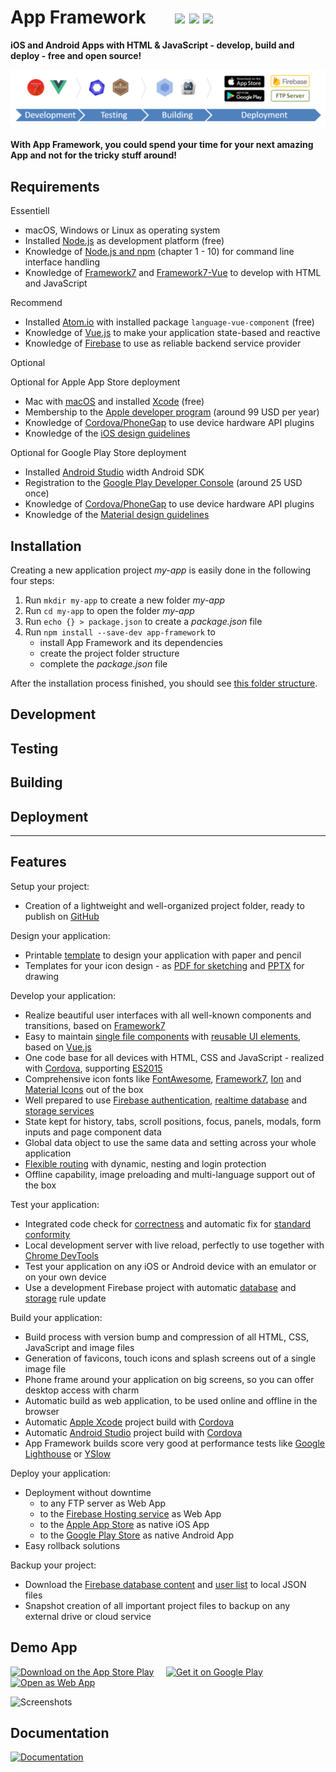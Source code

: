 # App Framework &nbsp; &nbsp; &nbsp; [![](https://img.shields.io/npm/dt/app-framework.svg)](https://www.npmjs.com/package/app-framework) [![](https://img.shields.io/npm/v/app-framework.svg)](https://www.npmjs.com/package/app-framework) [![](https://img.shields.io/npm/l/app-framework.svg)](https://www.npmjs.com/package/app-framework)

**iOS and Android Apps with HTML & JavaScript - develop, build and deploy - free and open source!**

![Process](media/process.png)

**With App Framework, you could spend your time for your next amazing App and not for the tricky stuff around!**

## Requirements

Essentiell

- macOS, Windows or Linux as operating system
- Installed [Node.js](https://nodejs.org/) as development platform (free)
- Knowledge of [Node.js and npm](https://docs.npmjs.com/getting-started/what-is-npm) (chapter 1 - 10) for command line interface handling
- Knowledge of [Framework7](https://framework7.io/docs/) and [Framework7-Vue](https://framework7.io/vue/) to develop with HTML and JavaScript

Recommend

- Installed [Atom.io](https://atom.io/) with installed package `language-vue-component` (free)
- Knowledge of [Vue.js](https://vuejs.org/v2/guide/) to make your application state-based and reactive
- Knowledge of [Firebase](https://firebase.google.com/docs/web/setup) to use as reliable backend service provider

Optional



Optional for Apple App Store deployment

- Mac with [macOS](http://www.apple.com/de/macos/) and installed [Xcode](https://developer.apple.com/xcode/) (free)
- Membership to the [Apple developer program](https://developer.apple.com/programs/) (around 99 USD per year)
- Knowledge of [Cordova/PhoneGap](https://cordova.apache.org/docs/en/latest/) to use device hardware API plugins
- Knowledge of the [iOS design guidelines](https://developer.apple.com/ios/human-interface-guidelines/overview/design-principles/)

Optional for Google Play Store deployment

- Installed [Android Studio](https://developer.android.com/studio/) width Android SDK
- Registration to the [Google Play Developer Console](https://play.google.com/apps/publish/signup/) (around 25 USD once)
- Knowledge of [Cordova/PhoneGap](https://cordova.apache.org/docs/en/latest/) to use device hardware API plugins
- Knowledge of the [Material design guidelines](https://material.io/guidelines/)

## Installation

Creating a new application project *my-app* is easily done in the following four steps:

1. Run `mkdir my-app` to create a new folder *my-app*
2. Run `cd my-app` to open the folder *my-app*
3. Run `echo {} > package.json` to create a *package.json* file
4. Run `npm install --save-dev app-framework` to
   - install App Framework and its dependencies
   - create the project folder structure
   - complete the *package.json* file

After the installation process finished, you should see [this folder structure](docs/folder-structure.md).

## Development

## Testing

## Building

## Deployment

---

## Features

Setup your project:

- Creation of a lightweight and well-organized project folder, ready to publish on [GitHub](https://github.com/about)

Design your application:

- Printable [template](design/smartphone-template.pdf) to design your application with paper and pencil
- Templates for your icon design - as [PDF for sketching](design/icon-template.pdf) and [PPTX](design/icon-template.pptx) for drawing

Develop your application:

- Realize beautiful user interfaces with all well-known components and transitions, based on [Framework7](https://framework7.io/)
- Easy to maintain [single file components](https://vuejs.org/guide/single-file-components) with [reusable UI elements](https://framework7.io/vue/), based on [Vue.js](https://vuejs.org/)
- One code base for all devices with HTML, CSS and JavaScript - realized with [Cordova](https://cordova.apache.org/), supporting [ES2015](https://babeljs.io/learn-es2015/)
- Comprehensive icon fonts like [FontAwesome](http://fontawesome.io/), [Framework7](http://framework7.io/icons/), [Ion](http://ionicons.com/) and [Material Icons](https://material.io/icons/) out of the box
- Well prepared to use [Firebase authentication](https://firebase.google.com/products/auth/), [realtime database](https://firebase.google.com/products/database/) and [storage services](https://firebase.google.com/products/storage/)
- State kept for history, tabs, scroll positions, focus, panels, modals, form inputs and page component data
- Global data object to use the same data and setting across your whole application
- [Flexible routing](http://framework7.io/vue/navigation-router.html) with dynamic, nesting and login protection
- Offline capability, image preloading and multi-language support out of the box

Test your application:

- Integrated code check for [correctness](http://eslint.org/) and automatic fix for [standard conformity](http://standardjs.com/)
- Local development server with live reload, perfectly to use together with [Chrome DevTools](https://developers.google.com/web/tools/chrome-devtools/)
- Test your application on any iOS or Android device with an emulator or on your own device
- Use a development Firebase project with automatic [database](https://firebase.google.com/products/database/) and [storage](https://firebase.google.com/products/storage/) rule update

Build your application:

- Build process with version bump and compression of all HTML, CSS, JavaScript and image files
- Generation of favicons, touch icons and splash screens out of a single image file
- Phone frame around your application on big screens, so you can offer desktop access with charm
- Automatic build as web application, to be used online and offline in the browser
- Automatic [Apple Xcode](https://developer.apple.com/xcode/) project build with [Cordova](https://cordova.apache.org/)
- Automatic [Android Studio](https://developer.android.com/studio) project build with [Cordova](https://cordova.apache.org/)
- App Framework builds score very good at performance tests like [Google Lighthouse](https://developers.google.com/web/tools/lighthouse/) or [YSlow](http://yslow.org/)

Deploy your application:

- Deployment without downtime
  - to any FTP server as Web App
  - to the [Firebase Hosting service](https://firebase.google.com/products/hosting/) as Web App
  - to the [Apple App Store](https://itunes.apple.com/) as native iOS App
  - to the [Google Play Store](https://play.google.com/) as native Android App
- Easy rollback solutions

Backup your project:

- Download the [Firebase database content](https://firebase.google.com/products/database/) and [user list](https://firebase.google.com/products/auth/) to local JSON files
- Snapshot creation of all important project files to backup on any external drive or cloud service

## Demo App

[![Download on the App Store Play](media/app-store-download.png)](https://itunes.apple.com/us/app/app-framework-demo/id1203927581?mt=8')
&nbsp;&nbsp;&nbsp;
[![Get it on Google Play](media/google-play-download.png)](https://play.google.com/store/apps/details?id=de.scriptpilot.appframework)
&nbsp;&nbsp;&nbsp;
[![Open as Web App](media/web-app-visit.png)](https://demo.app-framework.com)

![Screenshots](media/screenshots.png)

## Documentation

[![Documentation](media/documentation.png)](DOCUMENTATION.md)
